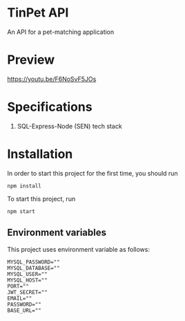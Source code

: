 # TinPet API 
An API for a pet-matching application

# Preview
https://youtu.be/F6NoSvF5JOs

# Specifications
1. SQL-Express-Node (SEN) tech stack

# Installation
In order to start this project for the first time, you should run
```
npm install
```
To start this project, run
```
npm start
```

## Environment variables
This project uses environment variable as follows:
```
MYSQL_PASSWORD=""
MYSQL_DATABASE=""
MYSQL_USER=""
MYSQL_HOST=""
PORT=""
JWT_SECRET=""
EMAIL=""
PASSWORD=""
BASE_URL=""
```
